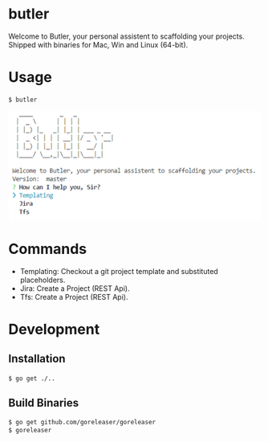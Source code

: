# butler
Welcome to Butler, your personal assistent to scaffolding your projects.
Shipped with binaries for Mac, Win and Linux (64-bit).

# Usage

```sh
$ butler
```

![butler](butler.png)

# Commands

- Templating: Checkout a git project template and substituted placeholders.
- Jira: Create a Project (REST Api).
- Tfs: Create a Project (REST Api).

# Development

## Installation
```
$ go get ./..
```

## Build Binaries

```
$ go get github.com/goreleaser/goreleaser
$ goreleaser
```
